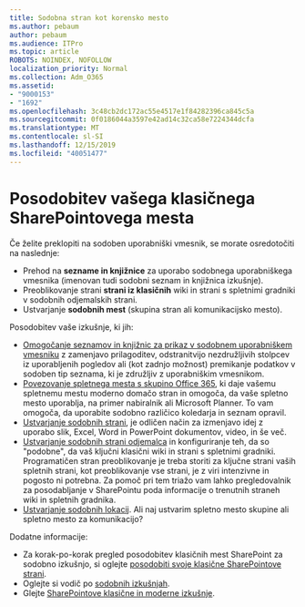 ```yaml
---
title: Sodobna stran kot korensko mesto
ms.author: pebaum
author: pebaum
ms.audience: ITPro
ms.topic: article
ROBOTS: NOINDEX, NOFOLLOW
localization_priority: Normal
ms.collection: Adm_O365
ms.assetid:
- "9000153"
- "1692"
ms.openlocfilehash: 3c48cb2dc172ac55e4517e1f84282396ca845c5a
ms.sourcegitcommit: 0f0186044a3597e42ad14c32ca58e7224344dcfa
ms.translationtype: MT
ms.contentlocale: sl-SI
ms.lasthandoff: 12/15/2019
ms.locfileid: "40051477"
---
```

# <a name="modernize-your-classic-sharepoint-site"></a>Posodobitev vašega klasičnega SharePointovega mesta

Če želite preklopiti na sodoben uporabniški vmesnik, se morate osredotočiti na naslednje:

- Prehod na **sezname in knjižnice** za uporabo sodobnega uporabniškega vmesnika (imenovan tudi sodobni seznam in knjižnica izkušnje).
- Preoblikovanje strani **strani iz klasičnih** wiki in strani s spletnimi gradniki v sodobnih odjemalskih strani.
- Ustvarjanje **sodobnih mest** (skupina stran ali komunikacijsko mesto).

Posodobitev vaše izkušnje, ki jih:
- [Omogočanje seznamov in knjižnic za prikaz v sodobnem uporabniškem vmesniku](https://docs.microsoft.com/sharepoint/dev/transform/modernize-userinterface-lists-and-libraries) z zamenjavo prilagoditev, odstranitvijo nezdružljivih stolpcev iz uporabljenih pogledov ali (kot zadnjo možnost) premikanje podatkov v sodoben tip seznama, ki je združljiv z uporabniškim vmesnikom.
- [Povezovanje spletnega mesta s skupino Office 365](https://docs.microsoft.com/sharepoint/dev/transform/modernize-connect-to-office365-group), ki daje vašemu spletnemu mestu moderno domačo stran in omogoča, da vaše spletno mesto uporablja, na primer nabiralnik ali Microsoft Planner. To vam omogoča, da uporabite sodobno različico koledarja in seznam opravil.
- [Ustvarjanje sodobnih strani](https://support.office.com/article/create-and-use-modern-pages-on-a-sharepoint-site-b3d46deb-27a6-4b1e-87b8-df851e503dec), je odličen način za izmenjavo idej z uporabo slik, Excel, Word in PowerPoint dokumentov, video, in še več.
- [Ustvarjanje sodobnih strani odjemalca](https://docs.microsoft.com/sharepoint/dev/transform/modernize-userinterface-site-pages) in konfiguriranje teh, da so "podobne", da vaš ključni klasični wiki in strani s spletnimi gradniki. Programatičen stran preoblikovanje je treba storiti za ključne strani vaših spletnih strani, kot preoblikovanje vse strani, je z viri intenzivne in pogosto ni potrebna. Za pomoč pri tem triažo vam lahko pregledovalnik za posodabljanje v SharePointu poda informacije o trenutnih straneh wiki in spletnih gradnika.
- [Ustvarjanje sodobnih lokacij](https://support.office.com/article/create-a-team-site-in-sharepoint-ef10c1e7-15f3-42a3-98aa-b5972711777d). Ali naj ustvarim spletno mesto skupine ali spletno mesto za komunikacijo?

Dodatne informacije: 
- Za korak-po-korak pregled posodobitev klasičnih mest SharePoint za sodobno izkušnjo, si oglejte [posodobiti svoje klasične SharePointove strani](https://docs.microsoft.com/sharepoint/dev/transform/modernize-classic-sites).
- Oglejte si vodič po [sodobnih izkušnjah](https://docs.microsoft.com/sharepoint/guide-to-sharepoint-modern-experience).
- Glejte [SharePointove klasične in moderne izkušnje](https://support.office.com/article/sharepoint-classic-and-modern-experiences-5725c103-505d-4a6e-9350-300d3ec7d73f). 




